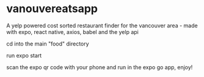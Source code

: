 # vanouvereatsapp
A yelp powered cost sorted restaurant finder for the vancouver area - made with expo, react native, axios, babel and the yelp api

cd into the main "food" directory

run expo start 

scan the expo qr code with your phone and run in the expo go app, enjoy!
